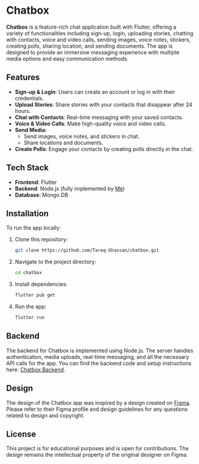 # Chatbox

**Chatbox** is a feature-rich chat application built with Flutter, offering a variety of functionalities including sign-up, login, uploading stories, chatting with contacts, voice and video calls, sending images, voice notes, stickers, creating polls, sharing location, and sending documents. The app is designed to provide an immersive messaging experience with multiple media options and easy communication methods.

## Features

- **Sign-up & Login**: Users can create an account or log in with their credentials.
- **Upload Stories**: Share stories with your contacts that disappear after 24 hours.
- **Chat with Contacts**: Real-time messaging with your saved contacts.
- **Voice & Video Calls**: Make high-quality voice and video calls.
- **Send Media**:
  - Send images, voice notes, and stickers in chat.
  - Share locations and documents.
- **Create Polls**: Engage your contacts by creating polls directly in the chat.

## Tech Stack

- **Frontend**: Flutter
- **Backend**: Node.js (fully implemented by [Me](https://github.com/Tareq-Ghassan))
- **Database**: Mongo DB
  
## Installation

To run the app locally:

1. Clone this repository:
   ```bash
   git clone https://github.com/Tareq-Ghassan/chatbox.git
   ```
2. Navigate to the project directory:
   ```bash
   cd chatbox
   ```
3. Install dependencies:
   ```bash
   flutter pub get
   ```
4. Run the app:
   ```bash
   flutter run
   ```

## Backend

The backend for Chatbox is implemented using Node.js. The server handles authentication, media uploads, real-time messaging, and all the necessary API calls for the app. You can find the backend code and setup instructions here: [Chatbox Backend](https://github.com/Tareq-Ghassan/ChatBox-Server).

## Design

The design of the Chatbox app was inspired by a design created on [Figma](https://www.figma.com/design/Lu2L87E763WKGZBavD1Pys/Messaging---Chatbox-App-Design-(Community)?node-id=1-4385&node-type=frame&t=3k1aCerJud8wM2az-0). Please refer to their Figma profile and design guidelines for any questions related to design and copyright.

## License

This project is for educational purposes and is open for contributions. The design remains the intellectual property of the original designer on Figma.
